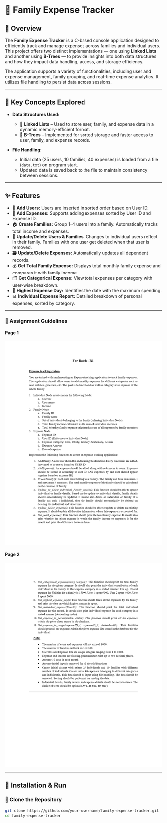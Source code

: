 # 🧾 Family Expense Tracker

## 📌 Overview

The **Family Expense Tracker** is a C-based console application designed to efficiently track and manage expenses across families and individual users. This project offers two distinct implementations — one using **Linked Lists** and another using **B-Trees** — to provide insights into both data structures and how they impact data handling, access, and storage efficiency.

The application supports a variety of functionalities, including user and expense management, family grouping, and real-time expense analytics. It utilizes file handling to persist data across sessions.

---

## 🧠 Key Concepts Explored

- **Data Structures Used:**
  - 🧱 **Linked Lists** – Used to store user, family, and expense data in a dynamic memory-efficient format.
  - 🌳 **B-Trees** – Implemented for sorted storage and faster access to user, family, and expense records.
  
- **File Handling:**
  - Initial data (25 users, 10 families, 40 expenses) is loaded from a file (`data.txt`) on program start.
  - Updated data is saved back to the file to maintain consistency between sessions.

---

## ✨ Features

- 👤 **Add Users:** Users are inserted in sorted order based on User ID.
- 🧾 **Add Expenses:** Supports adding expenses sorted by User ID and Expense ID.
- 🏠 **Create Families:** Group 1–4 users into a family. Automatically tracks total income and expenses.
- 🔄 **Update/Delete Users & Families:** Changes to individual users reflect in their family. Families with one user get deleted when that user is removed.
- 🗃️ **Update/Delete Expenses:** Automatically updates all dependent records.
- 💰 **Get Total Family Expense:** Displays total monthly family expense and compares it with family income.
- 🗂️ **Get Categorical Expense:** View total expenses per category with user-wise breakdown.
- 📅 **Highest Expense Day:** Identifies the date with the maximum spending.
- 📊 **Individual Expense Report:** Detailed breakdown of personal expenses, sorted by category.

---

### 📄 Assignment Guidelines

#### Page 1
![Assignment Page 1](DSPD2-Assignment-2-S25-2-3_page-0001.jpg)

#### Page 2
![Assignment Page 2](DSPD2-Assignment-2-S25-2-3_page-0002.jpg)

---

## 🚀 Installation & Run

### 🔧 Clone the Repository
```sh
git clone https://github.com/your-username/family-expense-tracker.git
cd family-expense-tracker

